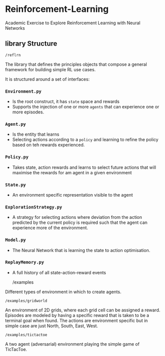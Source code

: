 # Reinforcement-Learning
Academic Exercise to Explore Reinforcement Learning with Neural Networks

library Structure
-----------------


    /reflrn
    
The library that defines the principles objects that compose a general framework for building simple RL use cases.

It is structured around a set of interfaces:

### `Environment.py` ###
 * Is the root construct, it has `state` space and rewards
 * Supports the injection of one or more `agents` that can experience one or more episodes.
 
### `Agent.py` ###
* Is the entity that learns
* Selecting actions according to a `policy` and learning to refine the policy based on teh rewards experienced.

### `Policy.py` ###
* Takes state, action rewards and learns to select future actions that will maximise the rewards for am agent in a 
given environment

### `State.py` ###
* An environment specific representation visible to the agent
 
### `ExplorationStrategy.py` ###
* A strategy for selecting actions where deviation from the action predicted by the current policy is required such 
that the agent can experience more of the environment.

### `Model.py` ###
* The Neural Network that is learning the state to action optimisation.

### `ReplayMemory.py` ###
* A full history of all state-action-reward events


    /examples
    
Different types of environment in which to create agents.

    /examples/gridworld
    
An environment of 2D grids, where each grid cell can be assigned a reward. Episodes are modeled by having a specific 
reward that is taken to be a terminal goal when found. The actions are environment specific but in simple case are 
just North, South, East, West.

    /examples/tictactoe
    
A two agent (adversarial) environment playing the simple game of TicTacToe.

